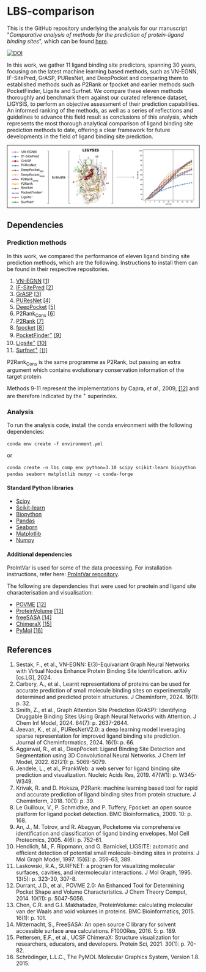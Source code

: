# LBS-comparison

This is the GitHub repository underlying the analysis for our manuscript "_Comparative analysis of methods for the prediction of protein-ligand binding sites_", which can be found [here](insert_ref).

[![DOI](https://zenodo.org/badge/826254471.svg)](https://zenodo.org/doi/10.5281/zenodo.13171100)

In this work, we gather 11 ligand binding site predictors, spanning 30 years, focusing on the latest machine learning based methods, such as VN-EGNN, IF-SitePred, GrASP, PUResNet, and DeepPocket and comparing them to established methods such as P2Rank or fpocket and earlier methods such PocketFinder, Ligsite and Surfnet. We compare these eleven methods thoroughly and benchmark them against our curated reference dataset, LIGYSIS, to perform an objective assessment of their prediction capabilities. An informed ranking of the methods, as well as a series of reflections and guidelines to advance this field result as conclusions of this analysis, which represents the most thorough analytical comparison of ligand binding site prediction methods to date, offering a clear framework for future developments in the field of ligand binding site prediction.

![This is the Graphical Abstract](./GRAPHICAL_ABSTRACT.png)


## Dependencies

### Prediction methods

In this work, we compared the performance of eleven ligand binding site prediction methods, which are the following. Instructions to install them can be found in their respective repositories.

1. [VN-EGNN](https://github.com/ml-jku/vnegnn)  [[1]](https://arxiv.org/abs/2404.07194)
2. [IF-SitePred](https://github.com/annacarbery/binding-sites)  [[2]](https://jcheminf.biomedcentral.com/articles/10.1186/s13321-024-00821-4)
3. [GrASP](https://github.com/tiwarylab/GrASP)  [[3]](https://pubs.acs.org/doi/abs/10.1021/acs.jcim.3c01698)
4. [PUResNet](https://github.com/jivankandel/PUResNetV2.0)  [[4]](https://jcheminf.biomedcentral.com/articles/10.1186/s13321-024-00865-6)
5. [DeepPocket](https://github.com/devalab/DeepPocket)  [[5]](https://pubs.acs.org/doi/10.1021/acs.jcim.1c00799)
6. P2Rank<sub>Cons</sub>  [[6]](https://academic.oup.com/nar/article/50/W1/W593/6591527)
7. [P2Rank](https://github.com/rdk/p2rank)  [[7]](https://jcheminf.biomedcentral.com/articles/10.1186/s13321-018-0285-8)
8. [fpocket](https://github.com/Discngine/fpocket) [[8]](https://bmcbioinformatics.biomedcentral.com/articles/10.1186/1471-2105-10-168)
9. [PocketFinder<sup>+</sup>](https://compbio.cs.princeton.edu/concavity/)  [[9]](https://pubmed.ncbi.nlm.nih.gov/15757999/)
10. [Ligsite<sup>+</sup>](https://compbio.cs.princeton.edu/concavity/)  [[10]](https://pubmed.ncbi.nlm.nih.gov/9704298/#:~:text=Using%20a%20set%20of%20receptor,of%20LIGSITE%20is%20its%20speed.)
11. [Surfnet<sup>+</sup>](https://compbio.cs.princeton.edu/concavity/)  [[11]](https://pubmed.ncbi.nlm.nih.gov/8603061/)

P2Rank<sub>Cons</sub> is the same programme as P2Rank, but passing an extra argument which contains evolutionary conservation information of the target protein.

Methods 9-11 represent the implementations by Capra, _et al._, 2009, [[12]](https://journals.plos.org/ploscompbiol/article?id=10.1371/journal.pcbi.1000585) and are therefore indicated by the <sup>+</sup> superindex.

### Analysis

To run the analysis code, install the conda environment with the following dependencies:

`conda env create -f environment.yml`

or

`conda create -n lbs_comp_env python=3.10 scipy scikit-learn biopython pandas seaborn matplotlib numpy -c conda-forge`

#### Standard Python libraries
- [Scipy](https://scipy.org/)
- [Scikit-learn](https://scikit-learn.org/stable/)
- [Biopython](https://biopython.org/) 
- [Pandas](https://pandas.pydata.org/) 
- [Seaborn](https://seaborn.pydata.org/) 
- [Matplotlib](https://matplotlib.org/) 
- [Numpy](https://numpy.org/)


#### Additional dependencies

ProIntVar is used for some of the data processing. For installation instructions, refer here: [ProIntVar repository](https://github.com/bartongroup/ProIntVar/tree/JSU_branch).

The following are dependencies that were used for preotein and ligand site characterisation and visualisation:
- [POVME](https://github.com/durrantlab/POVME) [[12]](https://pubs.acs.org/doi/10.1021/ct500381c)
- [ProteinVolume](https://gmlab.bio.rpi.edu/PVolume.php)  [[13]](https://bmcbioinformatics.biomedcentral.com/articles/10.1186/s12859-015-0531-2)
- [freeSASA](https://freesasa.github.io/)  [[14]](https://f1000research.com/articles/5-189/v1)
- [ChimeraX](https://www.cgl.ucsf.edu/chimerax/)  [[15]](https://www.ncbi.nlm.nih.gov/pmc/articles/PMC7737788/)
- [PyMol](https://pymol.org/support.html)  [[16]](https://legacy.ccp4.ac.uk/newsletters/newsletter40/11_pymol.pdf)

## References

1. Sestak, F., et al., VN-EGNN: E(3)-Equivariant Graph Neural Networks with Virtual Nodes Enhance Protein Binding Site Identification. arXiv [cs.LG], 2024.
2. Carbery, A., et al., Learnt representations of proteins can be used for accurate prediction of small molecule binding sites on experimentally determined and predicted protein structures. J Cheminform, 2024. 16(1): p. 32.
3. Smith, Z., et al., Graph Attention Site Prediction (GrASP): Identifying Druggable Binding Sites Using Graph Neural Networks with Attention. J Chem Inf Model, 2024. 64(7): p. 2637-2644.
4. Jeevan, K., et al., PUResNetV2.0: a deep learning model leveraging sparse representation for improved ligand binding site prediction. Journal of Cheminformatics, 2024. 16(1): p. 66.
5. Aggarwal, R., et al., DeepPocket: Ligand Binding Site Detection and Segmentation using 3D Convolutional Neural Networks. J Chem Inf Model, 2022. 62(21): p. 5069-5079.
6. Jendele, L., et al., PrankWeb: a web server for ligand binding site prediction and visualization. Nucleic Acids Res, 2019. 47(W1): p. W345-W349.
7. Krivak, R. and D. Hoksza, P2Rank: machine learning based tool for rapid and accurate prediction of ligand binding sites from protein structure. J Cheminform, 2018. 10(1): p. 39.
8. Le Guilloux, V., P. Schmidtke, and P. Tuffery, Fpocket: an open source platform for ligand pocket detection. BMC Bioinformatics, 2009. 10: p. 168.
9. An, J., M. Totrov, and R. Abagyan, Pocketome via comprehensive identification and classification of ligand binding envelopes. Mol Cell Proteomics, 2005. 4(6): p. 752-61.
10. Hendlich, M., F. Rippmann, and G. Barnickel, LIGSITE: automatic and efficient detection of potential small molecule-binding sites in proteins. J Mol Graph Model, 1997. 15(6): p. 359-63, 389.
11. Laskowski, R.A., SURFNET: a program for visualizing molecular surfaces, cavities, and intermolecular interactions. J Mol Graph, 1995. 13(5): p. 323-30, 307-8.
12. Durrant, J.D., et al., POVME 2.0: An Enhanced Tool for Determining Pocket Shape and Volume Characteristics. J Chem Theory Comput, 2014. 10(11): p. 5047-5056.
13. Chen, C.R. and G.I. Makhatadze, ProteinVolume: calculating molecular van der Waals and void volumes in proteins. BMC Bioinformatics, 2015. 16(1): p. 101.
14. Mitternacht, S., FreeSASA: An open source C library for solvent accessible surface area calculations. F1000Res, 2016. 5: p. 189.
15. Pettersen, E.F., et al., UCSF ChimeraX: Structure visualization for researchers, educators, and developers. Protein Sci, 2021. 30(1): p. 70-82.
16. Schrödinger, L.L.C., The PyMOL Molecular Graphics System, Version 1.8. 2015.
